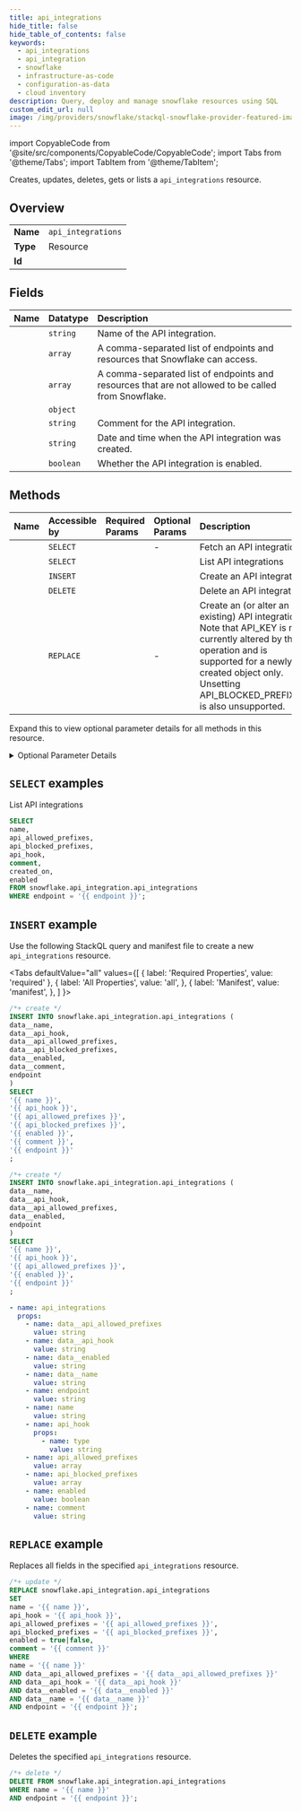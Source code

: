 ```yaml
---
title: api_integrations
hide_title: false
hide_table_of_contents: false
keywords:
  - api_integrations
  - api_integration
  - snowflake
  - infrastructure-as-code
  - configuration-as-data
  - cloud inventory
description: Query, deploy and manage snowflake resources using SQL
custom_edit_url: null
image: /img/providers/snowflake/stackql-snowflake-provider-featured-image.png
---
```


import CopyableCode from '@site/src/components/CopyableCode/CopyableCode';
import Tabs from '@theme/Tabs';
import TabItem from '@theme/TabItem';

Creates, updates, deletes, gets or lists a <code>api_integrations</code> resource.

## Overview
<table><tbody>
<tr><td><b>Name</b></td><td><code>api_integrations</code></td></tr>
<tr><td><b>Type</b></td><td>Resource</td></tr>
<tr><td><b>Id</b></td><td><CopyableCode code="snowflake.api_integration.api_integrations" /></td></tr>
</tbody></table>

## Fields
| Name | Datatype | Description |
|:-----|:---------|:------------|
| <CopyableCode code="name" /> | `string` | Name of the API integration. |
| <CopyableCode code="api_allowed_prefixes" /> | `array` | A comma-separated list of endpoints and resources that Snowflake can access. |
| <CopyableCode code="api_blocked_prefixes" /> | `array` | A comma-separated list of endpoints and resources that are not allowed to be called from Snowflake. |
| <CopyableCode code="api_hook" /> | `object` |  |
| <CopyableCode code="comment" /> | `string` | Comment for the API integration. |
| <CopyableCode code="created_on" /> | `string` | Date and time when the API integration was created. |
| <CopyableCode code="enabled" /> | `boolean` | Whether the API integration is enabled. |

## Methods
| Name | Accessible by | Required Params | Optional Params | Description |
|:-----|:--------------|:----------------|:----------------|:------------|
| <CopyableCode code="fetch_api_integration" /> | `SELECT` | <CopyableCode code="name, endpoint" /> | - | Fetch an API integration |
| <CopyableCode code="list_api_integrations" /> | `SELECT` | <CopyableCode code="endpoint" /> | <CopyableCode code="like" /> | List API integrations |
| <CopyableCode code="create_api_integration" /> | `INSERT` | <CopyableCode code="data__api_allowed_prefixes, data__api_hook, data__enabled, data__name, endpoint" /> | <CopyableCode code="createMode" /> | Create an API integration |
| <CopyableCode code="delete_api_integration" /> | `DELETE` | <CopyableCode code="name, endpoint" /> | <CopyableCode code="ifExists" /> | Delete an API integration |
| <CopyableCode code="create_or_alter_api_integration" /> | `REPLACE` | <CopyableCode code="name, data__api_allowed_prefixes, data__api_hook, data__enabled, data__name, endpoint" /> | - | Create an (or alter an existing) API integration. Note that API_KEY is not currently altered by this operation and is supported for a newly-created object only. Unsetting API_BLOCKED_PREFIXES is also unsupported. |


Expand this to view optional parameter details for all methods in this resource.


<details>
<summary>Optional Parameter Details</summary>

| Name | Description | Type | Default |
|------|-------------|------|---------|
| <CopyableCode code="createMode" /> | Query parameter allowing support for different modes of resource creation. Possible values include: - `errorIfExists`: Throws an error if you try to create a resource that already exists. - `orReplace`: Automatically replaces the existing resource with the current one. - `ifNotExists`: Creates a new resource when an alter is requested for a non-existent resource. | `string` | `errorIfExists` |
| <CopyableCode code="ifExists" /> | Query parameter that specifies how to handle the request for a resource that does not exist: - `true`: The endpoint does not throw an error if the resource does not exist. It returns a 200 success response, but does not take any action on the resource. - `false`: The endpoint throws an error if the resource doesn't exist. | `boolean` | `false` |
| <CopyableCode code="like" /> | Query parameter to filter the command output by resource name. Uses case-insensitive pattern matching, with support for SQL wildcard characters. | `string` | `-` |

</details>

## `SELECT` examples

List API integrations


```sql
SELECT
name,
api_allowed_prefixes,
api_blocked_prefixes,
api_hook,
comment,
created_on,
enabled
FROM snowflake.api_integration.api_integrations
WHERE endpoint = '{{ endpoint }}';
```
## `INSERT` example

Use the following StackQL query and manifest file to create a new <code>api_integrations</code> resource.

<Tabs
    defaultValue="all"
    values={[
        { label: 'Required Properties', value: 'required' },
        { label: 'All Properties', value: 'all', },
        { label: 'Manifest', value: 'manifest', },
    ]
}>
<TabItem value="all">

```sql
/*+ create */
INSERT INTO snowflake.api_integration.api_integrations (
data__name,
data__api_hook,
data__api_allowed_prefixes,
data__api_blocked_prefixes,
data__enabled,
data__comment,
endpoint
)
SELECT 
'{{ name }}',
'{{ api_hook }}',
'{{ api_allowed_prefixes }}',
'{{ api_blocked_prefixes }}',
'{{ enabled }}',
'{{ comment }}',
'{{ endpoint }}'
;
```
</TabItem>

<TabItem value="required">

```sql
/*+ create */
INSERT INTO snowflake.api_integration.api_integrations (
data__name,
data__api_hook,
data__api_allowed_prefixes,
data__enabled,
endpoint
)
SELECT 
'{{ name }}',
'{{ api_hook }}',
'{{ api_allowed_prefixes }}',
'{{ enabled }}',
'{{ endpoint }}'
;
```
</TabItem>

<TabItem value="manifest">

```yaml
- name: api_integrations
  props:
    - name: data__api_allowed_prefixes
      value: string
    - name: data__api_hook
      value: string
    - name: data__enabled
      value: string
    - name: data__name
      value: string
    - name: endpoint
      value: string
    - name: name
      value: string
    - name: api_hook
      props:
        - name: type
          value: string
    - name: api_allowed_prefixes
      value: array
    - name: api_blocked_prefixes
      value: array
    - name: enabled
      value: boolean
    - name: comment
      value: string

```
</TabItem>
</Tabs>

## `REPLACE` example

Replaces all fields in the specified <code>api_integrations</code> resource.

```sql
/*+ update */
REPLACE snowflake.api_integration.api_integrations
SET 
name = '{{ name }}',
api_hook = '{{ api_hook }}',
api_allowed_prefixes = '{{ api_allowed_prefixes }}',
api_blocked_prefixes = '{{ api_blocked_prefixes }}',
enabled = true|false,
comment = '{{ comment }}'
WHERE 
name = '{{ name }}'
AND data__api_allowed_prefixes = '{{ data__api_allowed_prefixes }}'
AND data__api_hook = '{{ data__api_hook }}'
AND data__enabled = '{{ data__enabled }}'
AND data__name = '{{ data__name }}'
AND endpoint = '{{ endpoint }}';
```

## `DELETE` example

Deletes the specified <code>api_integrations</code> resource.

```sql
/*+ delete */
DELETE FROM snowflake.api_integration.api_integrations
WHERE name = '{{ name }}'
AND endpoint = '{{ endpoint }}';
```
